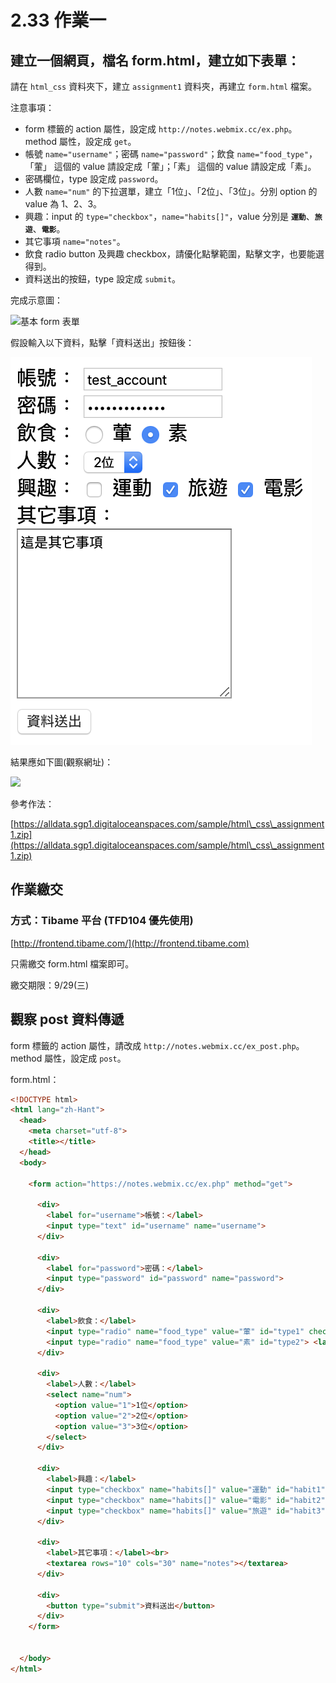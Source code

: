 # 2.33 作業一

## 建立一個網頁，檔名 form.html，建立如下表單：

請在 `html_css` 資料夾下，建立 `assignment1` 資料夾，再建立 `form.html` 檔案。

注意事項：

* form 標籤的 action 屬性，設定成 `http://notes.webmix.cc/ex.php`。method 屬性，設定成 `get`。
* 帳號 `name="username"`；密碼 `name="password"`；飲食 `name="food_type"`，「葷」 這個的 value 請設定成「葷」；「素」 這個的 value 請設定成「素」。
* 密碼欄位，type 設定成 `password`。
* 人數 `name="num"` 的下拉選單，建立「1位」、「2位」、「3位」。分別 option 的value 為 1、2、3。
* 興趣：input 的 `type="checkbox"`，`name="habits[]"`，value 分別是 **`運動`**、**`旅遊`**、**`電影`**。
* 其它事項 `name="notes"`。
* 飲食 radio button 及興趣 checkbox，請優化點擊範圍，點擊文字，也要能選得到。
* 資料送出的按鈕，type 設定成 `submit`。

完成示意圖：

![基本 form 表單](../.gitbook/assets/habits\_form.png)

假設輸入以下資料，點擊「資料送出」按鈕後：

![假設輸入表單資料](../.gitbook/assets/send.png)

結果應如下圖(觀察網址)：

![](<../.gitbook/assets/send\_result (1).png>)

參考作法：

[https://alldata.sgp1.digitaloceanspaces.com/sample/html\_css\_assignment1.zip](https://alldata.sgp1.digitaloceanspaces.com/sample/html\_css\_assignment1.zip)

## 作業繳交

### 方式：Tibame 平台 (TFD104 優先使用)

[http://frontend.tibame.com/](http://frontend.tibame.com)

只需繳交 form.html 檔案即可。

繳交期限：9/29(三)

## 觀察 post 資料傳遞

form 標籤的 action 屬性，請改成 `http://notes.webmix.cc/ex_post.php`。method 屬性，設定成 `post`。





form.html：

```html
<!DOCTYPE html>
<html lang="zh-Hant">
  <head>
    <meta charset="utf-8">
    <title></title>
  </head>
  <body>

    <form action="https://notes.webmix.cc/ex.php" method="get">

      <div>
        <label for="username">帳號：</label>
        <input type="text" id="username" name="username">
      </div>

      <div>
        <label for="password">密碼：</label>
        <input type="password" id="password" name="password">
      </div>

      <div>
        <label>飲食：</label>
        <input type="radio" name="food_type" value="葷" id="type1" checked> <label for="type1">葷</label>
        <input type="radio" name="food_type" value="素" id="type2"> <label for="type2">素</label>
      </div>

      <div>
        <label>人數：</label>
        <select name="num">
          <option value="1">1位</option>
          <option value="2">2位</option>
          <option value="3">3位</option>
        </select>
      </div>

      <div>
        <label>興趣：</label>
        <input type="checkbox" name="habits[]" value="運動" id="habit1"><label for="habit1">運動</label>
        <input type="checkbox" name="habits[]" value="電影" id="habit2"><label for="habit2">電影</label>
        <input type="checkbox" name="habits[]" value="旅遊" id="habit3"><label for="habit3">旅遊</label>
      </div>

      <div>
        <label>其它事項：</label><br>
        <textarea rows="10" cols="30" name="notes"></textarea>
      </div>

      <div>
        <button type="submit">資料送出</button>
      </div>
    </form>


  </body>
</html>
```

